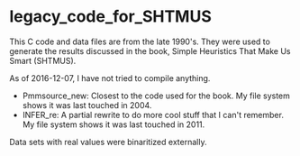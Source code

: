 # legacy_code_for_SHTMUS
This C code and data files are from the late 1990's.  They were used to generate the results discussed in the book, Simple Heuristics That Make Us Smart (SHTMUS).

As of 2016-12-07, I have not tried to compile anything.

* Pmmsource_new: Closest to the code used for the book.  My file system shows it was last touched in 2004.
* INFER_re: A partial rewrite to do more cool stuff that I can't remember.  My file system shows it was last touched in 2011.

Data sets with real values were binaritized externally.
